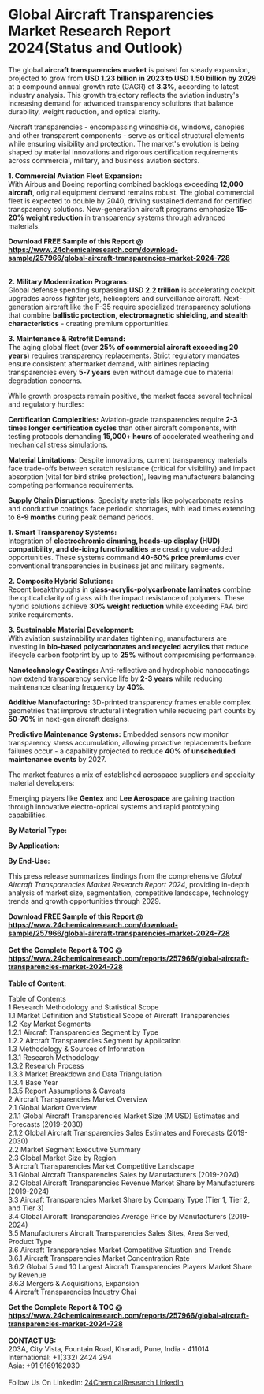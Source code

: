<h1>Global Aircraft Transparencies Market Research Report 2024(Status and Outlook)</h1><p>The global <strong>aircraft transparencies market</strong> is poised for steady expansion, projected to grow from <strong>USD 1.23 billion in 2023 to USD 1.50 billion by 2029</strong> at a compound annual growth rate (CAGR) of <strong>3.3%</strong>, according to latest industry analysis. This growth trajectory reflects the aviation industry's increasing demand for advanced transparency solutions that balance durability, weight reduction, and optical clarity.</p><p>Aircraft transparencies - encompassing windshields, windows, canopies and other transparent components - serve as critical structural elements while ensuring visibility and protection. The market's evolution is being shaped by material innovations and rigorous certification requirements across commercial, military, and business aviation sectors.</p><p><strong>1. Commercial Aviation Fleet Expansion:</strong><br>
With Airbus and Boeing reporting combined backlogs exceeding <strong>12,000 aircraft</strong>, original equipment demand remains robust. The global commercial fleet is expected to double by 2040, driving sustained demand for certified transparency solutions. New-generation aircraft programs emphasize <strong>15-20% weight reduction</strong> in transparency systems through advanced materials.</p><div><b>Download FREE Sample of this Report @ 
            <a href="https://www.24chemicalresearch.com/download-sample/257966/global-aircraft-transparencies-market-2024-728">
            https://www.24chemicalresearch.com/download-sample/257966/global-aircraft-transparencies-market-2024-728</a></b></div><br><p><strong>2. Military Modernization Programs:</strong><br>
Global defense spending surpassing <strong>USD 2.2 trillion</strong> is accelerating cockpit upgrades across fighter jets, helicopters and surveillance aircraft. Next-generation aircraft like the F-35 require specialized transparency solutions that combine <strong>ballistic protection, electromagnetic shielding, and stealth characteristics</strong> - creating premium opportunities.</p><p><strong>3. Maintenance &amp; Retrofit Demand:</strong><br>
The aging global fleet (over <strong>25% of commercial aircraft exceeding 20 years</strong>) requires transparency replacements. Strict regulatory mandates ensure consistent aftermarket demand, with airlines replacing transparencies every <strong>5-7 years</strong> even without damage due to material degradation concerns.</p><p>While growth prospects remain positive, the market faces several technical and regulatory hurdles:</p><p><strong>Certification Complexities:</strong> Aviation-grade transparencies require <strong>2-3 times longer certification cycles</strong> than other aircraft components, with testing protocols demanding <strong>15,000+ hours</strong> of accelerated weathering and mechanical stress simulations.</p><p><strong>Material Limitations:</strong> Despite innovations, current transparency materials face trade-offs between scratch resistance (critical for visibility) and impact absorption (vital for bird strike protection), leaving manufacturers balancing competing performance requirements.</p><p><strong>Supply Chain Disruptions:</strong> Specialty materials like polycarbonate resins and conductive coatings face periodic shortages, with lead times extending to <strong>6-9 months</strong> during peak demand periods.</p><p><strong>1. Smart Transparency Systems:</strong><br>
Integration of <strong>electrochromic dimming, heads-up display (HUD) compatibility, and de-icing functionalities</strong> are creating value-added opportunities. These systems command <strong>40-60% price premiums</strong> over conventional transparencies in business jet and military segments.</p><p><strong>2. Composite Hybrid Solutions:</strong><br>
Recent breakthroughs in <strong>glass-acrylic-polycarbonate laminates</strong> combine the optical clarity of glass with the impact resistance of polymers. These hybrid solutions achieve <strong>30% weight reduction</strong> while exceeding FAA bird strike requirements.</p><p><strong>3. Sustainable Material Development:</strong><br>
With aviation sustainability mandates tightening, manufacturers are investing in <strong>bio-based polycarbonates and recycled acrylics</strong> that reduce lifecycle carbon footprint by up to <strong>25%</strong> without compromising performance.</p><p><strong>Nanotechnology Coatings:</strong> Anti-reflective and hydrophobic nanocoatings now extend transparency service life by <strong>2-3 years</strong> while reducing maintenance cleaning frequency by <strong>40%</strong>.</p><p><strong>Additive Manufacturing:</strong> 3D-printed transparency frames enable complex geometries that improve structural integration while reducing part counts by <strong>50-70%</strong> in next-gen aircraft designs.</p><p><strong>Predictive Maintenance Systems:</strong> Embedded sensors now monitor transparency stress accumulation, allowing proactive replacements before failures occur - a capability projected to reduce <strong>40% of unscheduled maintenance events</strong> by 2027.</p><p>The market features a mix of established aerospace suppliers and specialty material developers:</p><p>Emerging players like <strong>Gentex</strong> and <strong>Lee Aerospace</strong> are gaining traction through innovative electro-optical systems and rapid prototyping capabilities.</p><p><strong>By Material Type:</strong></p><p><strong>By Application:</strong></p><p><strong>By End-Use:</strong></p><p>This press release summarizes findings from the comprehensive <em>Global Aircraft Transparencies Market Research Report 2024</em>, providing in-depth analysis of market size, segmentation, competitive landscape, technology trends and growth opportunities through 2029.</p><div><b>Download FREE Sample of this Report @ 
            <a href="https://www.24chemicalresearch.com/download-sample/257966/global-aircraft-transparencies-market-2024-728">
            https://www.24chemicalresearch.com/download-sample/257966/global-aircraft-transparencies-market-2024-728</a></b></div><br><div><b>Get the Complete Report & TOC @ 
            <a href="https://www.24chemicalresearch.com/reports/257966/global-aircraft-transparencies-market-2024-728">
            https://www.24chemicalresearch.com/reports/257966/global-aircraft-transparencies-market-2024-728</a></b></div><br>
            <b>Table of Content:</b><p>Table of Contents<br />
1 Research Methodology and Statistical Scope<br />
1.1 Market Definition and Statistical Scope of Aircraft Transparencies<br />
1.2 Key Market Segments<br />
1.2.1 Aircraft Transparencies Segment by Type<br />
1.2.2 Aircraft Transparencies Segment by Application<br />
1.3 Methodology & Sources of Information<br />
1.3.1 Research Methodology<br />
1.3.2 Research Process<br />
1.3.3 Market Breakdown and Data Triangulation<br />
1.3.4 Base Year<br />
1.3.5 Report Assumptions & Caveats<br />
2 Aircraft Transparencies Market Overview<br />
2.1 Global Market Overview<br />
2.1.1 Global Aircraft Transparencies Market Size (M USD) Estimates and Forecasts (2019-2030)<br />
2.1.2 Global Aircraft Transparencies Sales Estimates and Forecasts (2019-2030)<br />
2.2 Market Segment Executive Summary<br />
2.3 Global Market Size by Region<br />
3 Aircraft Transparencies Market Competitive Landscape<br />
3.1 Global Aircraft Transparencies Sales by Manufacturers (2019-2024)<br />
3.2 Global Aircraft Transparencies Revenue Market Share by Manufacturers (2019-2024)<br />
3.3 Aircraft Transparencies Market Share by Company Type (Tier 1, Tier 2, and Tier 3)<br />
3.4 Global Aircraft Transparencies Average Price by Manufacturers (2019-2024)<br />
3.5 Manufacturers Aircraft Transparencies Sales Sites, Area Served, Product Type<br />
3.6 Aircraft Transparencies Market Competitive Situation and Trends<br />
3.6.1 Aircraft Transparencies Market Concentration Rate<br />
3.6.2 Global 5 and 10 Largest Aircraft Transparencies Players Market Share by Revenue<br />
3.6.3 Mergers & Acquisitions, Expansion<br />
4 Aircraft Transparencies Industry Chai</p><div><b>Get the Complete Report & TOC @ 
            <a href="https://www.24chemicalresearch.com/reports/257966/global-aircraft-transparencies-market-2024-728">
            https://www.24chemicalresearch.com/reports/257966/global-aircraft-transparencies-market-2024-728</a></b></div><br><b>CONTACT US:</b><br>
            203A, City Vista, Fountain Road, Kharadi, Pune, India - 411014<br>
            International: +1(332) 2424 294<br>
            Asia: +91 9169162030 <br><br>
            Follow Us On LinkedIn: <a href="https://www.linkedin.com/company/24chemicalresearch/">24ChemicalResearch LinkedIn</a>